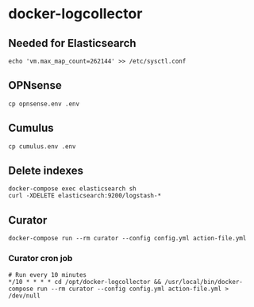 # docker-logcollector

## Needed for Elasticsearch
    echo 'vm.max_map_count=262144' >> /etc/sysctl.conf

## OPNsense
    cp opnsense.env .env

## Cumulus
    cp cumulus.env .env

## Delete indexes
    docker-compose exec elasticsearch sh
    curl -XDELETE elasticsearch:9200/logstash-*

## Curator
    docker-compose run --rm curator --config config.yml action-file.yml
    
### Curator cron job
    # Run every 10 minutes
    */10 * * * * cd /opt/docker-logcollector && /usr/local/bin/docker-compose run --rm curator --config config.yml action-file.yml > /dev/null
